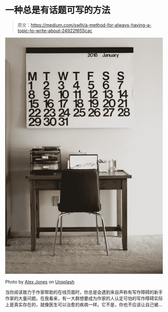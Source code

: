 # 一种总是有话题可写的方法

> 原文：<https://medium.com/swlh/a-method-for-always-having-a-topic-to-write-about-24922f655cac>

![](img/f8a3fd686df27c0de066994cae0b36d1.png)

Photo by [Alex Jones](https://unsplash.com/@alexjones?utm_source=medium&utm_medium=referral) on [Unsplash](https://unsplash.com?utm_source=medium&utm_medium=referral)

当你阅读致力于作家帮助的在线页面时，你总是会遇到来自声称有写作障碍的新手作家的大量问题。在我看来，有一大群想要成为作家的人认定可怕的写作障碍实际上是真实存在的，就像医生可以治愈的疾病一样。它不是，你也不应该让自己被…